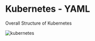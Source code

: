 # Kubernetes - YAML
Overall Structure of Kubernetes

![kubernetes](https://github.com/SanchithaUdana/Kubernetes-Yaml/assets/109952575/b25ec696-5022-4477-9d96-c4a6d0cf8af3)

